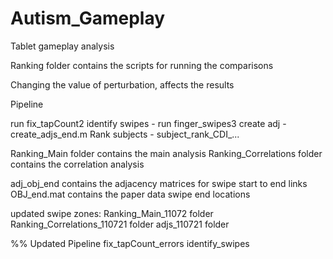 # Autism_Gameplay
Tablet gameplay analysis

Ranking folder contains the scripts for running the comparisons

Changing the value of perturbation, affects the results

Pipeline

run fix_tapCount2
identify swipes - run finger_swipes3
create adj - create_adjs_end.m
Rank subjects - subject_rank_CDI_...

Ranking_Main folder contains the main analysis
Ranking_Correlations folder contains the correlation analysis

adj_obj_end contains the adjacency matrices for swipe start to end links
OBJ_end.mat contains the paper data swipe end locations

updated swipe zones:
Ranking_Main_11072 folder
Ranking_Correlations_110721 folder
adjs_110721 folder

%% Updated Pipeline
fix_tapCount_errors
identify_swipes